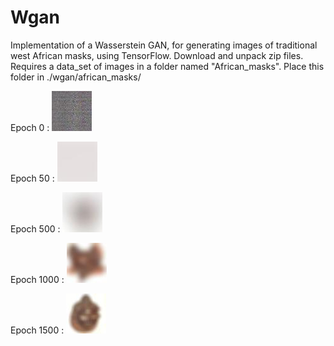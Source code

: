# Wgan
Implementation of a Wasserstein GAN, for generating images of traditional west African masks, using TensorFlow.
 Download and unpack zip files.
 Requires a data_set of images in a folder named "African_masks".
 Place this folder in ./wgan/african_masks/

Epoch 0 :  ![](output_images/epoch0(untrained).jpg)            

Epoch 50 : ![](output_images/50.jpg) 

Epoch 500 : ![](output_images/epoch500.jpg) 

Epoch 1000 : ![](output_images/epoch%201000.jpg)

Epoch 1500 : ![](output_images/epoch%201500.jpg)
